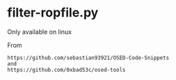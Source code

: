 # filter-ropfile.py
Only available on linux


From 
```
https://github.com/sebastian93921/OSED-Code-Snippets
and
https://github.com/0xbad53c/osed-tools
```